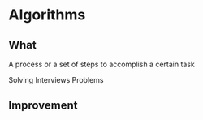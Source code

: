 # Algorithms

## What

A process or a set of steps to accomplish a certain task

Solving Interviews Problems

## Improvement

